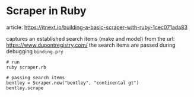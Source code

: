 # Scraper in Ruby

article: https://itnext.io/building-a-basic-scraper-with-ruby-1cec071ada83

captures an established search items (make and model) from the url: https://www.dupontregistry.com/
the search items are passed during debugging `binding.pry`

```
# run
ruby scraper.rb

# passing search items
bentley = Scraper.new("bentley", "continental gt")
bentley.scrape

```
